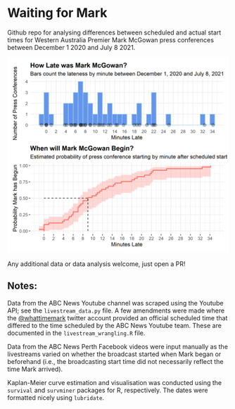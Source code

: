 # Waiting for Mark

Github repo for analysing differences between scheduled and actual start times for Western Australia Premier Mark McGowan press conferences between December 1 2020 and July 8 2021.

![Plot of Mark McGowan Press Conference Lateness. Median wait time of 9 minutes plus or minus 6.2 median average deviation](https://raw.githubusercontent.com/awhug/Waiting_for_Mark/main/analysis/lateness_plots.png)

Any additional data or data analysis welcome, just open a PR!

## Notes:

Data from the ABC News Youtube channel was scraped using the Youtube API; see the `livestream_data.py` file. A few amendments were made where the [@whattimemark](https://twitter.com/WhatTimeMark) twitter account provided an official scheduled time that differed to the time scheduled by the ABC News Youtube team. These are documented in the `livestream_wrangling.R` file.

Data from the ABC News Perth Facebook videos were input manually as the livestreams varied on whether the broadcast started when Mark began or beforehand (i.e., the broadcasting start time did not necessarily reflect the time Mark arrived).

Kaplan-Meier curve estimation and visualisation was conducted using the `survival` and `survminer` packages for R, respectively. The dates were formatted nicely using `lubridate`.
